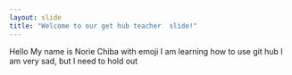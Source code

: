 ```yaml
---
layout: slide
title: "Welcome to our get hub teacher  slide!"
---
```


Hello My name is Norie Chiba with emoji
I am learning how to use git hub
I am very sad, but I need to hold out
